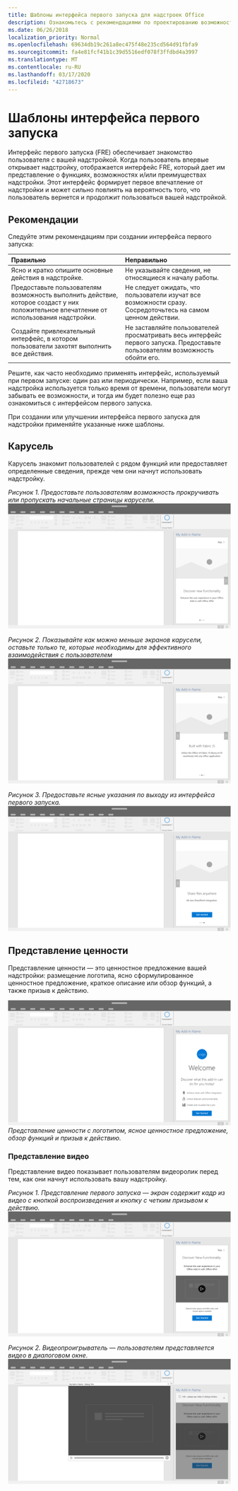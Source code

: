 ```yaml
---
title: Шаблоны интерфейса первого запуска для надстроек Office
description: Ознакомьтесь с рекомендациями по проектированию возможностей первого запуска в надстройках Office.
ms.date: 06/26/2018
localization_priority: Normal
ms.openlocfilehash: 69634db19c261a8ec475f48e235cd564d91fbfa9
ms.sourcegitcommit: fa4e81fcf41b1c39d5516edf078f3ffdbd4a3997
ms.translationtype: MT
ms.contentlocale: ru-RU
ms.lasthandoff: 03/17/2020
ms.locfileid: "42718673"
---
```

# <a name="first-run-experience-patterns"></a>Шаблоны интерфейса первого запуска

Интерфейс первого запуска (FRE) обеспечивает знакомство пользователя с вашей надстройкой. Когда пользователь впервые открывает надстройку, отображается интерфейс FRE, который дает им представление о функциях, возможностях и/или преимуществах надстройки. Этот интерфейс формирует первое впечатление от надстройки и может сильно повлиять на вероятность того, что пользователь вернется и продолжит пользоваться вашей надстройкой.

## <a name="best-practices"></a>Рекомендации


Следуйте этим рекомендациям при создании интерфейса первого запуска:

|Правильно|Неправильно|
|:------|:------|
|Ясно и кратко опишите основные действия в надстройке. | Не указывайте сведения, не относящиеся к началу работы.
|Предоставьте пользователям возможность выполнить действие, которое создаст у них положительное впечатление от использования надстройки. | Не следует ожидать, что пользователи изучат все возможности сразу. Сосредоточьтесь на самом ценном действии.
|Создайте привлекательный интерфейс, в котором пользователи захотят выполнить все действия. | Не заставляйте пользователей просматривать весь интерфейс первого запуска. Предоставьте пользователям возможность обойти его. |



Решите, как часто необходимо применять интерфейс, используемый при первом запуске: один раз или периодически. Например, если ваша надстройка используется только время от времени, пользователи могут забывать ее возможности, и тогда им будет полезно еще раз ознакомиться с интерфейсом первого запуска.



При создании или улучшении интерфейса первого запуска для надстройки применяйте указанные ниже шаблоны.



## <a name="carousel"></a>Карусель


Карусель знакомит пользователей с рядом функций или предоставляет определенные сведения, прежде чем они начнут использовать надстройку.

*Рисунок 1. Предоставьте пользователям возможность прокручивать или пропускать начальные страницы карусели.*
![Первый запуск — карусель: спецификации для области задач рабочего стола](../images/add-in-FRE-step-1.png)



*Рисунок 2. Показывайте как можно меньше экранов карусели, оставьте только те, которые необходимы для эффективного взаимодействия с пользователем*
![Первый запуск — карусель: спецификации для области задач рабочего стола](../images/add-in-FRE-step-2.png)


*Рисунок 3. Предоставьте ясные указания по выходу из интерфейса первого запуска.*
![Первый запуск — карусель: спецификации для области задач рабочего стола](../images/add-in-FRE-step-3.png)



## <a name="value-placemat"></a>Представление ценности

Представление ценности — это ценностное предложение вашей надстройки: размещение логотипа, ясно сформулированное ценностное предложение, краткое описание или обзор функций, а также призыв к действию.



![Первый запуск — представление ценности: спецификации для области задач рабочего стола](../images/add-in-FRE-value.png)
*Представление ценности с логотипом, ясное ценностное предложение, обзор функций и призыв к действию.*


### <a name="video-placemat"></a>Представление видео

Представление видео показывает пользователям видеоролик перед тем, как они начнут использовать вашу надстройку.


*Рисунок 1. Представление первого запуска — экран содержит кадр из видео с кнопкой воспроизведения и кнопку с четким призывом к действию.*![Представление видео: спецификации для области задач рабочего стола](../images/add-in-FRE-video.png)



*Рисунок 2. Видеопроигрыватель — пользователям представляется видео в диалоговом окне.*
![Представление видео: спецификации для области задач рабочего стола](../images/add-in-FRE-video-dialog.png)

